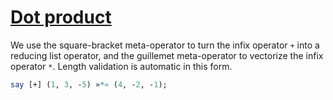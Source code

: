 [1]: http://rosettacode.org/wiki/Dot_product

# [Dot product][1]

We use the square-bracket meta-operator to turn the infix operator `+` into a reducing list operator, and the guillemet meta-operator to vectorize the infix operator `*`. Length validation is automatic in this form.

```perl
say [+] (1, 3, -5) »*« (4, -2, -1);
```